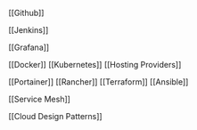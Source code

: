 [[Github]]

[[Jenkins]]

[[Grafana]]

[[Docker]]
[[Kubernetes]]
[[Hosting Providers]]

[[Portainer]]
[[Rancher]]
[[Terraform]]
[[Ansible]]

[[Service Mesh]]

[[Cloud Design Patterns]]
